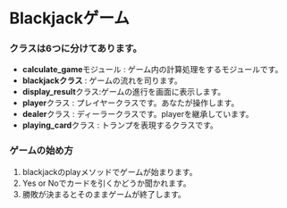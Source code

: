 # Blackjackゲーム
### クラスは6つに分けてあります。
- **calculate_game**モジュール : ゲーム内の計算処理をするモジュールです。
- **blackjackクラス** : ゲームの流れを司ります。
- **display_result**クラス:ゲームの進行を画面に表示します。
- **player**クラス : プレイヤークラスです。あなたが操作します。
- **dealer**クラス : ディーラークラスです。playerを継承しています。
- **playing_card**クラス : トランプを表現するクラスです。

### ゲームの始め方
1. blackjackのplayメソッドでゲームが始まります。
2. Yes or Noでカードを引くかどうか聞かれます。
3. 勝敗が決まるとそのままゲームが終了します。
